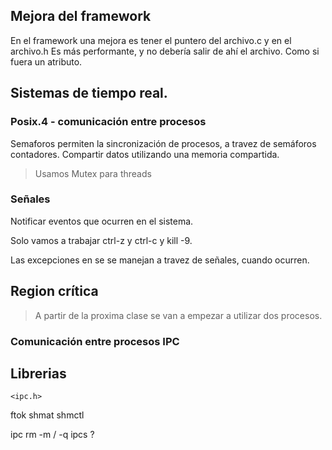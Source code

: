 ## Mejora del framework
En el framework una mejora es tener el puntero del archivo.c y en el archivo.h 
Es más performante, y no debería salir de ahí el archivo. 
Como si fuera un atributo.


## Sistemas de tiempo real.

### Posix.4 - comunicación entre procesos
Semaforos permiten la sincronización de procesos, a travez de semáforos contadores.
Compartir datos utilizando una memoria compartida.


> Usamos Mutex para threads

### Señales
Notificar eventos que ocurren en el sistema.

Solo vamos a trabajar ctrl-z y ctrl-c y kill -9.

Las excepciones en se se manejan a travez de señales, cuando ocurren.

## Region crítica 

> A partir de la proxima clase se van a empezar a utilizar dos procesos.


### Comunicación entre procesos IPC


## Librerias
`<ipc.h>`

ftok
shmat
shmctl


ipc rm -m / -q
ipcs ?